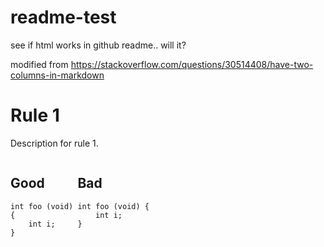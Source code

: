 # readme-test
see if html works in github readme.. will it?


modified from https://stackoverflow.com/questions/30514408/have-two-columns-in-markdown

# Rule 1
Description for rule 1.

<div style="width:100%;display:flex">
    <div>
        <h2>Good</h2>
        <pre><code class="language-c">int foo (void) 
{
    int i;
}
        </code></pre>
    </div>
    <div>
        <h2>Bad</h2>
        <pre><code class="language-c">int foo (void) {
    int i;
}
        </code></pre>
    </div>
</div>
